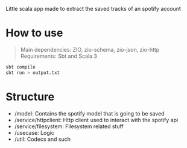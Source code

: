 Little scala app made to extract the saved tracks of an spotify account 

# How to use

> Main dependencies: ZIO, zio-schema, zio-json, zio-http
> Requirements: Sbt and Scala 3

```bash
sbt compile
sbt run > output.txt
```

# Structure

- /model: Contains the spotify model that is going to be saved
- /service/httpclient: Http client used to interact with the spotify api
- /service/filesystem: Filesystem related stuff
- /usecase: Logic
- /util: Codecs and such

